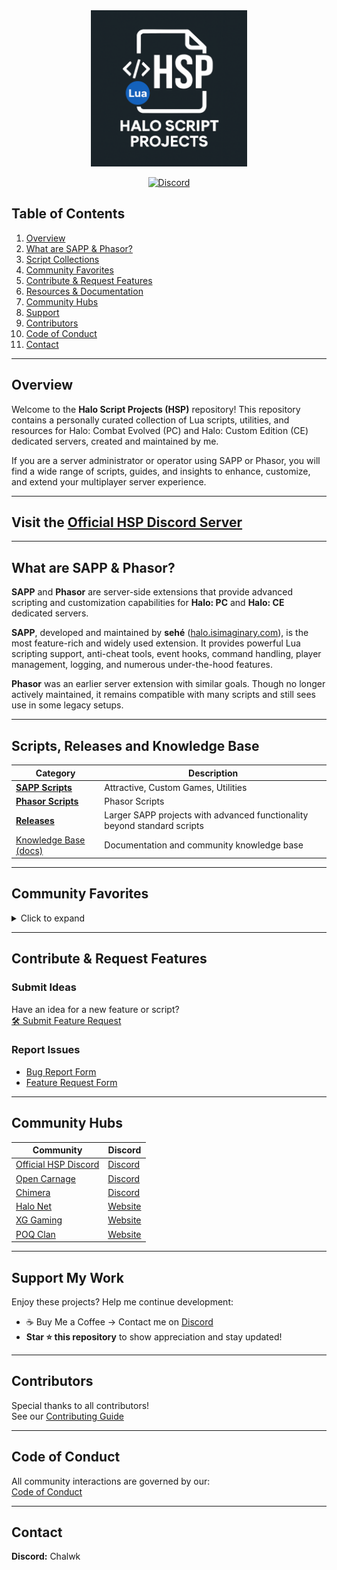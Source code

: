 <div align="center">
  <img src="misc/hsp-logo.png" alt="Halo Script Projects" width="250">

[![Discord](https://img.shields.io/badge/Discord-Join_Our_Server-7289DA?style=for-the-badge&logo=discord)](https://discord.gg/D76H7RVPC9)

</div>

## Table of Contents

1. [Overview](#overview)
2. [What are SAPP & Phasor?](#what-are-sapp--phasor)
3. [Script Collections](#explore-script-collections)
4. [Community Favorites](#community-favorites)
5. [Contribute & Request Features](#contribute--request-features)
6. [Resources & Documentation](#resources--documentation)
7. [Community Hubs](#community-hubs)
8. [Support](#support-my-work)
9. [Contributors](#contributors)
10. [Code of Conduct](#code-of-conduct)
11. [Contact](#contact)

---

## Overview

Welcome to the **Halo Script Projects (HSP)** repository! This repository contains a personally curated collection of
Lua scripts, utilities, and resources for Halo: Combat Evolved (PC) and Halo: Custom Edition (CE) dedicated servers,
created and maintained by me.

If you are a server administrator or operator using SAPP or Phasor, you will find a wide range of scripts, guides, and
insights to enhance, customize, and extend your multiplayer server experience.

---

## Visit the [Official HSP Discord Server](https://discord.gg/D76H7RVPC9)

---

## What are SAPP & Phasor?

**SAPP** and **Phasor** are server-side extensions that provide advanced scripting and customization capabilities for **Halo: PC** and **Halo: CE** dedicated servers.

**SAPP**, developed and maintained by **sehé** ([halo.isimaginary.com](http://halo.isimaginary.com)), is the most feature-rich and widely used extension. It provides powerful Lua scripting support, anti-cheat tools, event hooks, command handling, player management, logging, and numerous under-the-hood features.

**Phasor** was an earlier server extension with similar goals. Though no longer actively maintained, it remains compatible with many scripts and still sees use in some legacy setups.

---

## Scripts, Releases and Knowledge Base

| Category                                                                | Description                                                              |
|-------------------------------------------------------------------------|--------------------------------------------------------------------------|
| [**SAPP Scripts**](./sapp)                                              | Attractive, Custom Games, Utilities                                      |
| [**Phasor Scripts**](./phasor)                                          | Phasor Scripts                                                           |
| [**Releases**](https://github.com/Chalwk/HALO-SCRIPT-PROJECTS/releases) | Larger SAPP projects with advanced functionality beyond standard scripts |
| [Knowledge Base (docs)](docs/knowledge_base)                            | Documentation and community knowledge base                               |

---

## Community Favorites

<details>
<summary>Click to expand</summary>

| Category         | Script                                                                |
|------------------|-----------------------------------------------------------------------|
| **Attractive**   | [Capture The Flag](./sapp/attractive/capture_the_flag.lua)            |
|                  | [Custom Teleports](./sapp/attractive/custom_teleports.lua)            |
|                  | [Deployable Mines](./sapp/attractive/deployable_mines.lua)            |
|                  | [Sprint System](./sapp/attractive/sprint_system.lua)                  |
|                  | [Tactical Insertion](./sapp/attractive/tactical_insertion.lua)        |
|                  | [Tea Bagging](./sapp/attractive/tea_bagging.lua)                      |
|                  | [Uber](./sapp/attractive/uber.lua)                                    |
|                  | [Vanish](./sapp/attractive/vanish.lua)                                |
| **Custom Games** | [Divide and Conquer](./sapp/custom_games/divide_and_conquer.lua)      |
|                  | [Gun Game](./sapp/custom_games/gun_game.lua)                          |
|                  | [Kill Confirmed](./sapp/custom_games/kill_confirmed.lua)              |
|                  | [Melee Attack](./sapp/custom_games/melee_attack.lua)                  |
|                  | [One In The Chamber](./sapp/custom_games/one_in_the_chamber.lua)      |
|                  | [Snipers Dream Team](./sapp/custom_games/snipers_dream_team.lua)      |
|                  | [Tag](./sapp/custom_games/tag.lua)                                    |
|                  | [Zombies Standard](./sapp/custom_games/zombies_standard.lua)          |
|                  | [Zombies Advanced](./sapp/custom_games/zombies_advanced.lua)          |
| **Utility**      | [AFK System](./sapp/utility/afk_system.lua)                           |
|                  | [Anti Impersonator](./sapp/utility/anti_impersonator.lua)             |
|                  | [Auto Message](./sapp/utility/auto_message.lua)                       |
|                  | [Custom Loadouts](./sapp/utility/custom_loadouts.lua)                 |
|                  | [Delay Skip](./sapp/utility/delay_skip.lua)                           |
|                  | [Dynamic Ping Kicker](./sapp/utility/dynamic_ping_kicker.lua)         |
|                  | [Dynamic Score Limit](./sapp/utility/dynamic_score_limit.lua)         |
|                  | [Liberty Vehicle Spawner](./sapp/utility/liberty_vehicle_spawner.lua) |
|                  | [Notify Me](./sapp/utility/notify_me.lua)                             |
|                  | [Race Assistant](./sapp/utility/race_assistant.lua)                   |
|                  | [Server Logger](./sapp/utility/server_logger.lua)                     |
|                  | [Team Shuffler](./sapp/utility/team_shuffler.lua)                     |
|                  | [Weapon Assigner](./sapp/utility/weapon_assigner.lua)                 |
|                  | [Word Buster](./sapp/utility/word_buster.lua)                         |

</details>

---

## Contribute & Request Features

### Submit Ideas

Have an idea for a new feature or script?  
[🛠️ Submit Feature Request](https://github.com/Chalwk/HALO-SCRIPT-PROJECTS/issues/new?template=FEATURE_REQUEST.yaml)

### Report Issues

- [Bug Report Form](https://github.com/Chalwk/HALO-SCRIPT-PROJECTS/issues/new?assignees=Chalwk&labels=Bug%2CNeeds+Triage&projects=&template=BUG_REPORT.yaml&title=%5BBUG%5D+%3Ctitle%3E)
- [Feature Request Form](https://github.com/Chalwk/HALO-SCRIPT-PROJECTS/issues/new?assignees=Chalwk&labels=Feature%2CNeeds+Review&projects=&template=FEATURE_REQUEST.yaml&title=%5BFEATURE%5D+%3Ctitle%3E)

---

## Community Hubs

| Community                                                                                          | Discord                                  |
|----------------------------------------------------------------------------------------------------|------------------------------------------|
| [Official HSP Discord](https://discord.gg/D76H7RVPC9)                                              | [Discord](https://discord.gg/D76H7RVPC9) |
| [Open Carnage](https://opencarnage.net)                                                            | [Discord](https://discord.gg/2pf3Yjb)    |
| [Chimera](https://opencarnage.net/index.php?/topic/6916-chimera-download-source-code-and-discord/) | [Discord](https://discord.gg/ZwQeBE2)    |
| [Halo Net](https://halonet.net/)                                                                   | [Website](https://halonet.net/)          |
| [XG Gaming](https://www.xgclan.com)                                                                | [Website](https://www.xgclan.com)        |
| [POQ Clan](http://poqclan.com/)                                                                    | [Website](http://poqclan.com/)           |

---

## Support My Work

Enjoy these projects? Help me continue development:

- ☕ Buy Me a Coffee -> Contact me on [Discord](https://discord.gg/D76H7RVPC9)
- **Star ⭐ this repository** to show appreciation and stay updated!

---

## Contributors

Special thanks to all contributors!  
See our [Contributing Guide](https://github.com/Chalwk/HALO-SCRIPT-PROJECTS/blob/master/CONTRIBUTING.md)

---

## Code of Conduct

All community interactions are governed by our:  
[Code of Conduct](https://github.com/Chalwk/HALO-SCRIPT-PROJECTS/blob/master/CODE_OF_CONDUCT.md)

---

## Contact

**Discord:** Chalwk